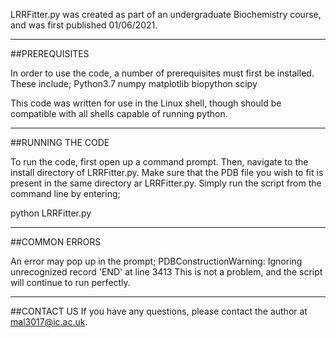 LRRFitter.py was created as part of an undergraduate Biochemistry course, and was first published 01/06/2021. 

------------------------------------------------------------------------------------------------------------------------
##PREREQUISITES

In order to use the code, a number of prerequisites must first be installed. These include;
Python3.7
numpy
matplotlib
biopython
scipy

This code was written for use in the Linux shell, though should be compatible with all shells capable of running python.

------------------------------------------------------------------------------------------------------------------------
##RUNNING THE CODE

To run the code, first open up a command prompt.
Then, navigate to the install directory of LRRFitter.py.
Make sure that the PDB file you wish to fit is present in the same directory ar LRRFitter.py.
Simply run the script from the command line by entering;

python LRRFitter.py <PDB filename>


------------------------------------------------------------------------------------------------------------------------
##COMMON ERRORS 

An error may pop up in the prompt;
PDBConstructionWarning: Ignoring unrecognized record 'END' at line 3413 
This is not a problem, and the script will continue to run perfectly.

------------------------------------------------------------------------------------------------------------------------
##CONTACT US 
If you have any questions, please contact the author at mal3017@ic.ac.uk.
